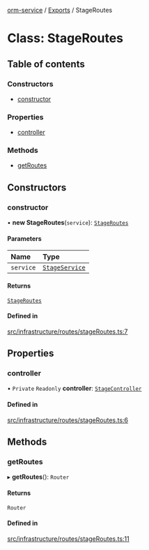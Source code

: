 [orm-service](../README.md) / [Exports](../modules.md) / StageRoutes

# Class: StageRoutes

## Table of contents

### Constructors

- [constructor](StageRoutes.md#constructor)

### Properties

- [controller](StageRoutes.md#controller)

### Methods

- [getRoutes](StageRoutes.md#getroutes)

## Constructors

### constructor

• **new StageRoutes**(`service`): [`StageRoutes`](StageRoutes.md)

#### Parameters

| Name | Type |
| :------ | :------ |
| `service` | [`StageService`](StageService.md) |

#### Returns

[`StageRoutes`](StageRoutes.md)

#### Defined in

[src/infrastructure/routes/stageRoutes.ts:7](https://github.com/lambda-orm/lambdaorm-svc/blob/b929c27/src/infrastructure/routes/stageRoutes.ts#L7)

## Properties

### controller

• `Private` `Readonly` **controller**: [`StageController`](StageController.md)

#### Defined in

[src/infrastructure/routes/stageRoutes.ts:6](https://github.com/lambda-orm/lambdaorm-svc/blob/b929c27/src/infrastructure/routes/stageRoutes.ts#L6)

## Methods

### getRoutes

▸ **getRoutes**(): `Router`

#### Returns

`Router`

#### Defined in

[src/infrastructure/routes/stageRoutes.ts:11](https://github.com/lambda-orm/lambdaorm-svc/blob/b929c27/src/infrastructure/routes/stageRoutes.ts#L11)
